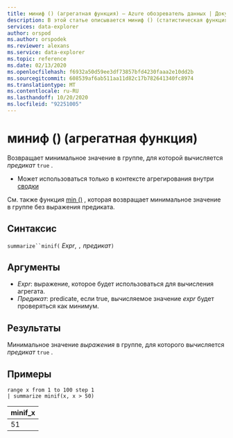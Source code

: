```yaml
---
title: миниф () (агрегатная функция) — Azure обозреватель данных | Документация Майкрософт
description: В этой статье описывается миниф () (статистическая функция) в Azure обозреватель данных.
services: data-explorer
author: orspod
ms.author: orspodek
ms.reviewer: alexans
ms.service: data-explorer
ms.topic: reference
ms.date: 02/13/2020
ms.openlocfilehash: f6932a50d59ee3df73857bfd4230faaa2e10dd2b
ms.sourcegitcommit: 608539af6ab511aa11d82c17b782641340fc8974
ms.translationtype: MT
ms.contentlocale: ru-RU
ms.lasthandoff: 10/20/2020
ms.locfileid: "92251005"
---
```

# <a name="minif-aggregation-function"></a>миниф () (агрегатная функция)

Возвращает минимальное значение в группе, для которой вычисляется *предикат* `true` .

* Может использоваться только в контексте агрегирования внутри [сводки](summarizeoperator.md)

См. также функция [min ()](min-aggfunction.md) , которая возвращает минимальное значение в группе без выражения предиката.

## <a name="syntax"></a>Синтаксис

`summarize``minif(` *Expr*, `,` *предикат*`)`

## <a name="arguments"></a>Аргументы

* *Expr*: выражение, которое будет использоваться для вычисления агрегата.
* *Предикат*: predicate, если true, вычисляемое значение *expr* будет проверяться как минимум.

## <a name="returns"></a>Результаты

Минимальное значение *выражения* в группе, для которого вычисляется *предикат* `true` .

## <a name="examples"></a>Примеры

```kusto
range x from 1 to 100 step 1
| summarize minif(x, x > 50)
```

|minif_x|
|---|
|51|